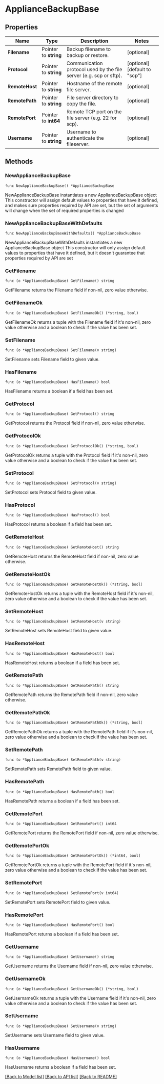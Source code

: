 # ApplianceBackupBase

## Properties

Name | Type | Description | Notes
------------ | ------------- | ------------- | -------------
**Filename** | Pointer to **string** | Backup filename to backup or restore. | [optional] 
**Protocol** | Pointer to **string** | Communication protocol used by the file server (e.g. scp or sftp). | [optional] [default to "scp"]
**RemoteHost** | Pointer to **string** | Hostname of the remote file server. | [optional] 
**RemotePath** | Pointer to **string** | File server directory to copy the file. | [optional] 
**RemotePort** | Pointer to **int64** | Remote TCP port on the file server (e.g. 22 for scp). | [optional] 
**Username** | Pointer to **string** | Username to authenticate the fileserver. | [optional] 

## Methods

### NewApplianceBackupBase

`func NewApplianceBackupBase() *ApplianceBackupBase`

NewApplianceBackupBase instantiates a new ApplianceBackupBase object
This constructor will assign default values to properties that have it defined,
and makes sure properties required by API are set, but the set of arguments
will change when the set of required properties is changed

### NewApplianceBackupBaseWithDefaults

`func NewApplianceBackupBaseWithDefaults() *ApplianceBackupBase`

NewApplianceBackupBaseWithDefaults instantiates a new ApplianceBackupBase object
This constructor will only assign default values to properties that have it defined,
but it doesn't guarantee that properties required by API are set

### GetFilename

`func (o *ApplianceBackupBase) GetFilename() string`

GetFilename returns the Filename field if non-nil, zero value otherwise.

### GetFilenameOk

`func (o *ApplianceBackupBase) GetFilenameOk() (*string, bool)`

GetFilenameOk returns a tuple with the Filename field if it's non-nil, zero value otherwise
and a boolean to check if the value has been set.

### SetFilename

`func (o *ApplianceBackupBase) SetFilename(v string)`

SetFilename sets Filename field to given value.

### HasFilename

`func (o *ApplianceBackupBase) HasFilename() bool`

HasFilename returns a boolean if a field has been set.

### GetProtocol

`func (o *ApplianceBackupBase) GetProtocol() string`

GetProtocol returns the Protocol field if non-nil, zero value otherwise.

### GetProtocolOk

`func (o *ApplianceBackupBase) GetProtocolOk() (*string, bool)`

GetProtocolOk returns a tuple with the Protocol field if it's non-nil, zero value otherwise
and a boolean to check if the value has been set.

### SetProtocol

`func (o *ApplianceBackupBase) SetProtocol(v string)`

SetProtocol sets Protocol field to given value.

### HasProtocol

`func (o *ApplianceBackupBase) HasProtocol() bool`

HasProtocol returns a boolean if a field has been set.

### GetRemoteHost

`func (o *ApplianceBackupBase) GetRemoteHost() string`

GetRemoteHost returns the RemoteHost field if non-nil, zero value otherwise.

### GetRemoteHostOk

`func (o *ApplianceBackupBase) GetRemoteHostOk() (*string, bool)`

GetRemoteHostOk returns a tuple with the RemoteHost field if it's non-nil, zero value otherwise
and a boolean to check if the value has been set.

### SetRemoteHost

`func (o *ApplianceBackupBase) SetRemoteHost(v string)`

SetRemoteHost sets RemoteHost field to given value.

### HasRemoteHost

`func (o *ApplianceBackupBase) HasRemoteHost() bool`

HasRemoteHost returns a boolean if a field has been set.

### GetRemotePath

`func (o *ApplianceBackupBase) GetRemotePath() string`

GetRemotePath returns the RemotePath field if non-nil, zero value otherwise.

### GetRemotePathOk

`func (o *ApplianceBackupBase) GetRemotePathOk() (*string, bool)`

GetRemotePathOk returns a tuple with the RemotePath field if it's non-nil, zero value otherwise
and a boolean to check if the value has been set.

### SetRemotePath

`func (o *ApplianceBackupBase) SetRemotePath(v string)`

SetRemotePath sets RemotePath field to given value.

### HasRemotePath

`func (o *ApplianceBackupBase) HasRemotePath() bool`

HasRemotePath returns a boolean if a field has been set.

### GetRemotePort

`func (o *ApplianceBackupBase) GetRemotePort() int64`

GetRemotePort returns the RemotePort field if non-nil, zero value otherwise.

### GetRemotePortOk

`func (o *ApplianceBackupBase) GetRemotePortOk() (*int64, bool)`

GetRemotePortOk returns a tuple with the RemotePort field if it's non-nil, zero value otherwise
and a boolean to check if the value has been set.

### SetRemotePort

`func (o *ApplianceBackupBase) SetRemotePort(v int64)`

SetRemotePort sets RemotePort field to given value.

### HasRemotePort

`func (o *ApplianceBackupBase) HasRemotePort() bool`

HasRemotePort returns a boolean if a field has been set.

### GetUsername

`func (o *ApplianceBackupBase) GetUsername() string`

GetUsername returns the Username field if non-nil, zero value otherwise.

### GetUsernameOk

`func (o *ApplianceBackupBase) GetUsernameOk() (*string, bool)`

GetUsernameOk returns a tuple with the Username field if it's non-nil, zero value otherwise
and a boolean to check if the value has been set.

### SetUsername

`func (o *ApplianceBackupBase) SetUsername(v string)`

SetUsername sets Username field to given value.

### HasUsername

`func (o *ApplianceBackupBase) HasUsername() bool`

HasUsername returns a boolean if a field has been set.


[[Back to Model list]](../README.md#documentation-for-models) [[Back to API list]](../README.md#documentation-for-api-endpoints) [[Back to README]](../README.md)


